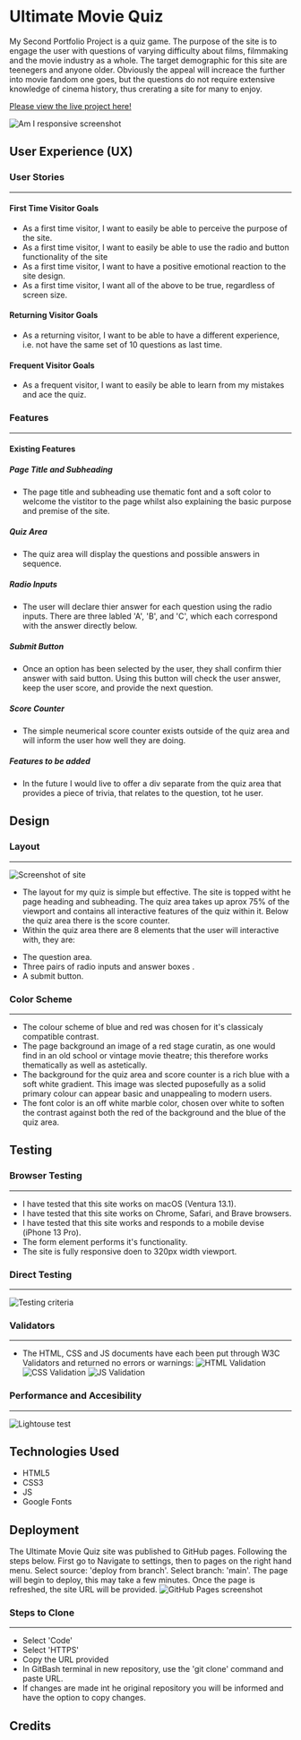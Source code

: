 # Ultimate Movie Quiz
My Second Portfolio Project is a quiz game. The purpose of the site is to engage the user with questions of varying difficulty about films, filmmaking and the movie industry as a whole. The target demographic for this site are teenegers and anyone older. Obviously the appeal will increace the further into movie fandom one goes, but the questions do not require extensive knowledge of cinema history, thus crerating a site for many to enjoy.

[Please view the live project here!](https://blahblahblah589.github.io/portfolio-project-2/)

![Am I responsive screenshot]()

## User Experience (UX)
### User Stories
----------------------------
#### First Time Visitor Goals
- As a first time visitor, I want to easily be able to perceive the purpose of the site.
- As a first time visitor, I want to easily be able to use the radio and button functionality of the site
- As a first time visitor, I want to have a positive emotional reaction to the site design.
- As a first time visitor, I want all of the above to be true, regardless of screen size.
#### Returning Visitor Goals
- As a returning visitor, I want to be able to have a different experience, i.e. not have the same set of 10 questions as last time.
#### Frequent Visitor Goals
- As a frequent visitor, I want to easily be able to learn from my mistakes and ace the quiz.

### Features
----------------------------
#### Existing Features
##### Page Title and Subheading
- The page title and subheading use thematic font and a soft color to welcome the vistitor to the page whilst also explaining the basic purpose and premise of the site.
##### Quiz Area
- The quiz area will display the questions and possible answers in sequence.
##### Radio Inputs
- The user will declare thier answer for each question using the radio inputs. There are three labled 'A', 'B', and 'C', which each correspond with the answer directly below.
##### Submit Button
- Once an option has been selected by the user, they shall confirm thier answer with said button. Using this button will check the user answer, keep the user score, and provide the next question.
##### Score Counter
- The simple neumerical score counter exists outside of the quiz area and will inform the user how well they are doing.
##### Features to be added
- In the future I would live to offer a div separate from the quiz area that provides a piece of trivia, that relates to the question, tot he user.
## Design
### Layout
----------------------------
![Screenshot of site](/documentation/project2-site.png)
- The layout for my quiz is simple but effective. The site is topped witht he page heading and subheading. The quiz area takes up aprox 75% of the viewport and contains all interactive features of the quiz within it. Below the quiz area there is the score counter.
- Within the quiz area there are 8 elements that the user will interactive with, they are:
* The question area.
* Three pairs of radio inputs and answer boxes .
* A submit button.
### Color Scheme
----------------------------
- The colour scheme of blue and red was chosen for it's classicaly compatible contrast. 
- The page background an image of a red stage curatin, as one would find in an old school or vintage movie theatre; this therefore works thematically as well as astetically. 
- The background for the quiz area and score counter is a rich blue with a soft white gradient. This image was slected puposefully as a solid primary colour can appear basic and unappealing to modern users.
- The font color is an off white marble color, chosen over white to soften the contrast against both the red of the background and the blue of the quiz area.
## Testing
### Browser Testing
----------------------------
- I have tested that this site works on macOS (Ventura 13.1).
- I have tested that this site works on Chrome, Safari, and Brave browsers.
- I have tested that this site works and responds to a mobile devise (iPhone 13 Pro).
- The form element performs it's functionality.
- The site is fully responsive doen to 320px width viewport.
### Direct Testing
----------------------------
![Testing criteria](/documentation/testing-js.png)
### Validators
----------------------------
- The HTML, CSS and JS documents have each been put through W3C Validators and returned no errors or warnings:
![HTML Validation](/documentation/html-validation.png)
![CSS Validation](/documentation/css-validation.png)
![JS Validation]()
### Performance and Accesibility
----------------------------
![Lightouse test](/documentation/project2-lighthouse.png)
## Technologies Used
- HTML5
- CSS3
- JS
- Google Fonts
## Deployment
The Ultimate Movie Quiz site was published to GitHub pages. Following the steps below.
First go to 
Navigate to settings, then to pages on the right hand menu.
Select source: 'deploy from branch'. Select branch: 'main'.
The page will begin to deploy, this may take a few minutes. Once the page is refreshed, the site URL will be provided.
![GitHub Pages screenshot](/documentation/project2-github.png)
### Steps to Clone
----------------------------
- Select 'Code'
- Select 'HTTPS'
- Copy the URL provided
- In GitBash terminal in new repository, use the 'git clone' command and paste URL.
- If changes are made int he original repository you will be informed and have the option to copy changes.
## Credits

